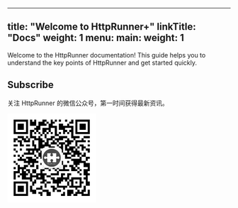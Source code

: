 
---
title: "Welcome to HttpRunner+"
linkTitle: "Docs"
weight: 1
menu:
  main:
    weight: 1
---

Welcome to the HttpRunner documentation! This guide helps you to understand the key points of HttpRunner and get started quickly.

## Subscribe

关注 HttpRunner 的微信公众号，第一时间获得最新资讯。

<img src="/images/qrcode.jpg" alt="HttpRunner" width="200">

[HttpRunner]: https://github.com/httprunner/httprunner
[Boomer]: https://github.com/myzhan/boomer
[locust]: https://github.com/locustio/locust
[jmespath]: https://jmespath.org/
[allure]: https://docs.qameta.io/allure/
[HAR]: http://httparchive.org/
[plugin]: https://pkg.go.dev/plugin
[demo.json]: https://github.com/httprunner/hrp/blob/main/examples/demo.json
[examples]: https://github.com/httprunner/hrp/blob/main/examples/
